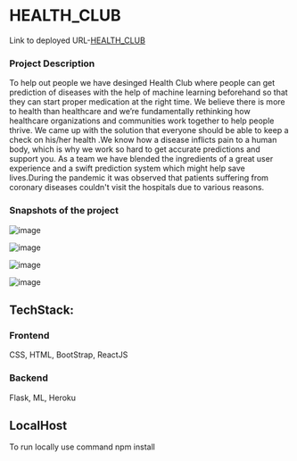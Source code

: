 # HEALTH_CLUB

Link to deployed URL-[HEALTH_CLUB](http://accessible-stove.surge.sh/)

### Project Description
To help out people we have desinged Health Club where people can get prediction of diseases with the help of machine learning beforehand so that they can start proper medication at the right time. We believe there is more to health than healthcare and we’re fundamentally rethinking how healthcare organizations and communities work together to help people thrive. We came up with the solution that everyone should be able to keep a check on his/her health .We know how a disease inflicts pain to a human body, which is why we work so hard to get accurate predictions and support you. As a team we have blended the ingredients of a great user experience and a swift prediction system which might help save lives.During the pandemic it was observed that patients suffering from coronary diseases couldn't visit the hospitals due to various reasons.


### Snapshots of the project

![image](https://user-images.githubusercontent.com/60667917/115993202-64b0b080-a5ef-11eb-9c84-a9865dcd3d7a.png)

![image](https://user-images.githubusercontent.com/63836083/115994538-071f6280-a5f5-11eb-8fd7-6586000ada90.png)

![image](https://user-images.githubusercontent.com/63836083/115994616-61202800-a5f5-11eb-8507-a2f7717d3e61.png)

![image](https://user-images.githubusercontent.com/63836083/115994640-7d23c980-a5f5-11eb-86be-9f2d00128b76.png)



## TechStack:
### Frontend 
CSS,
HTML,
BootStrap,
ReactJS
### Backend 
Flask,
ML,
Heroku 

## LocalHost
To run locally use command npm install




